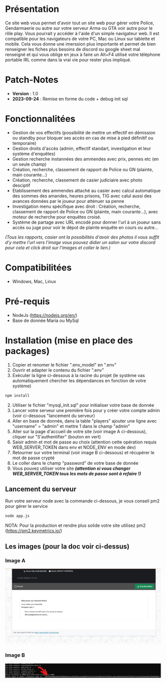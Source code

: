 # Présentation
  Ce site web vous permet d'avoir tout un site web pour gérer votre Police, Gendarmaerie ou autre sur votre serveur Arma ou GTA voir autre pour le rôle play. Vous pourrait y accéder à l'aide d'un simple navigateur web. Il est compatible pour les navigateurs de votre PC, Mac ou Linux sur tablette et mobile. Cela vous donne une imerssion plus importante et permet de bien renseigner les fiches plus besoins de discord ou google sheet mal renseigné et qui vous oblige en jeux à faire un Alt+F4 utilisé votre téléphone portable IRL comme dans la vrai vie pour rester plus impliqué.

# Patch-Notes
- **Version** : 1.0
- **2023-09-24** : Remise en forme du code + debug init sql

# Fonctionnalitées
- Gestion de vos effectifs (possibilité de mettre un effectif en démission ou standby pour bloquer ses accès en cas de mise à pied définitif ou temporaire)
- Gestion droits d'accès (admin, effectif standart, investigation et leur système d'enquêtes)
- Gestion recherche instannées des ammendes avec prix, pennes etc (en un seule champ)
- Création, recherche, classement de rapport de Police ou GN (plainte, main courante...)
- Création, recherche, classement de casier judiciaire avec photo desciptif
- Etablissement des ammendes attaché au casier avec calcul automatique des sommes des amandes, heures prisons, TIG avec calul aussi des avances données par le joueur pour atténuer sa penne
- Investigation menu spécifique avec droit : Création, recherche, classement de rapport de Police ou GN (plainte, main courante...), avec moteur de recherche pour enquêtes croisé.
- Système de partage avec URL encodé pour donner l'url à un joueur sans accès ou juge pour voir le dépot de plainte enquête en cours ou autre...

*(Tous les rapports, casier ont la possibilités d'avoir des photos il vous suffit d'y mettre l'url vers l'image vous pouvez didier un salon sur votre discord pour cela et click droit sur l'images et coller le lien.)*

# Compatibilitées
- Windows, Mac, Linux

# Pré-requis
- NodeJs (https://nodejs.org/en/)
- Base de donnée Maria ou MySql

# Installation (mise en place des packages)
1. Copier et renomer le fichier ".env_model" en ".env"
2. Ouvrir et adapter le contenu du fichier ".env"
3. Exécuter la ligne ci-dessous à la racine du projet (le système vas automatiquement chercher les dépendances en fonction de votre système)
```cmd
npm install
```
2. Utiliser le fichier "mysql_init.sql" pour initialiser votre base de donnée
5. Lancer votre serveur une première fois pour y créer votre compte admin (voir ci-dessous "lancement du serveur)
6. Aller en base de donnée, dans la table "players" ajouter une ligne avec "username" = "admin" et mettre 1 dans le champ "admin"
7. Aller sur la page d'accueil de votre site (voir image A ci-dessous), cliquer sur "S'authentifier" (bouton en vert)
8. Saisir admin et mot de passe au choix (attention cette opération requis WEB_SERVER_TOKEN dans env et NODE_ENV en mode dev)
9. Retourner sur votre terminal (voir image B ci-dessous) et récupérer le mot de passe crypté
10. Le coller dans le champ "password" de votre base de donnée
11. Vous pouvez utiliser votre site ***(attention si vous changer WEB_SERVER_TOKEN tous les mots de passe sont à refaire !)***

## Lancement du serveur
Run votre serveur node avec la commande ci-dessous, je vous conseil pm2 pour gérer le service
  ```cmd
  node app.js
  ```
NOTA: Pour la production et rendre plus solide votre site utilisez pm2 (https://pm2.keymetrics.io/)

## Les images (pour la doc voir ci-dessus)

### Image A
![image A](https://github.com/Casimodo/police_rp/blob/main/imageA.jpg?raw=true)

### Image B
![image B](https://github.com/Casimodo/police_rp/blob/main/imageB.jpg?raw=true)